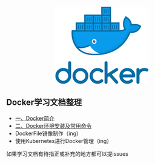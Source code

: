 <center>

![](imgs/docker_logo.png)
</center>

## Docker学习文档整理
- [一、Docker简介](docs/Docker简介.md)
- [二、Docker环境安装及常用命令](docs/Docker环境安装及常用命令.md)
- DockerFile镜像制作（ing）
- 使用Kubernetes进行Docker管理（ing）

如果学习文档有待指正或补充的地方都可以提issues
